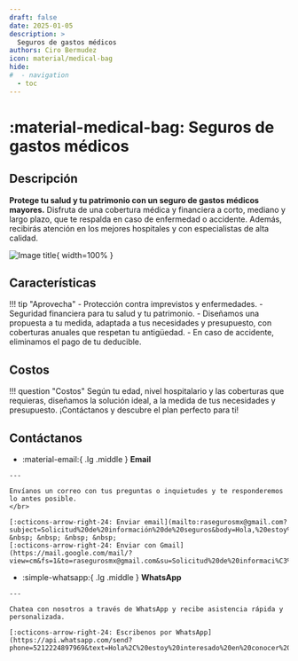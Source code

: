 ```yaml
---
draft: false
date: 2025-01-05
description: >
  Seguros de gastos médicos
authors: Ciro Bermudez
icon: material/medical-bag
hide: 
#  - navigation
  - toc
---
```


# :material-medical-bag: Seguros de gastos médicos

## Descripción

<div class="justify" markdown>

**Protege tu salud y tu patrimonio con un seguro de gastos médicos mayores.**
Disfruta de una cobertura médica y financiera a corto, mediano y largo plazo, que te respalda en caso de enfermedad o accidente. Además, recibirás atención en los mejores hospitales y con especialistas de alta calidad.

</div>

![Image title](https://dummyimage.com/600x200/f5f5f5/aaaaaa?text=–%20Image%20–){ width=100% }

## Características

!!! tip "Aprovecha"
    - Protección contra imprevistos y enfermedades.
    - Seguridad financiera para tu salud y tu patrimonio.
    - Diseñamos una propuesta a tu medida, adaptada a tus necesidades y presupuesto, con coberturas anuales que respetan tu antigüedad.
    - En caso de accidente, eliminamos el pago de tu deducible.

## Costos

!!! question "Costos"
    Según tu edad, nivel hospitalario y las coberturas que requieras, diseñamos la solución ideal, a la medida de tus necesidades y presupuesto. ¡Contáctanos y descubre el plan perfecto para ti!

## Contáctanos

<div class="grid cards" markdown>

-    :material-email:{ .lg .middle } __Email__

    ---

    Envíanos un correo con tus preguntas o inquietudes y te responderemos lo antes posible.
    </br>

    [:octicons-arrow-right-24: Enviar email](mailto:rasegurosmx@gmail.com?subject=Solicitud%20de%20información%20de%20seguros&body=Hola,%20estoy%20interesado%20en%20conocer%20más%20sobre%20las%20opciones%20de%20seguro.%20Agradecería%20su%20respuesta.%20Saludos.) &nbsp; &nbsp; &nbsp; &nbsp;
    [:octicons-arrow-right-24: Enviar con Gmail](https://mail.google.com/mail/?view=cm&fs=1&to=rasegurosmx@gmail.com&su=Solicitud%20de%20informaci%C3%B3n%20de%20seguros&body=Hola,%20estoy%20interesado%20en%20conocer%20m%C3%A1s%20sobre%20las%20opciones%20de%20seguro.%20Agradecer%C3%ADa%20su%20respuesta.%20Saludos.)

-    :simple-whatsapp:{ .lg .middle } __WhatsApp__

    ---

    Chatea con nosotros a través de WhatsApp y recibe asistencia rápida y personalizada.

    [:octicons-arrow-right-24: Escribenos por WhatsApp](https://api.whatsapp.com/send?phone=5212224897969&text=Hola%2C%20estoy%20interesado%20en%20conocer%20m%C3%A1s%20sobre%20las%20opciones%20de%20seguro.%20Agradecer%C3%ADa%20su%20respuesta.%20Saludos.)

</div>

